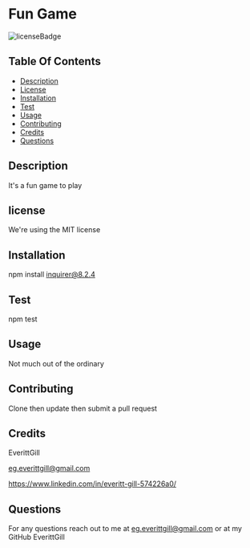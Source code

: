 # Fun Game
  ![licenseBadge](https://img.shields.io/badge/MIT-blue.svg)

  ## Table Of Contents
  - [Description](#description)
  - [License](#license)
  - [Installation](#installation)
  - [Test](#test)
  - [Usage](#usage)
  - [Contributing](#contributing)
  - [Credits](#credits)
  - [Questions](#questions)
  
  ## Description 
  
  It's a fun game to play

  

  
  ## license 
 We're using the MIT license

  ## Installation
  npm install inquirer@8.2.4

  ## Test
  npm test

  ## Usage
  Not much out of the ordinary 

  ## Contributing
  Clone then update then submit a pull request

  ## Credits
  EverittGill

  eg.everittgill@gmail.com

  https://www.linkedin.com/in/everitt-gill-574226a0/

  ## Questions
  For any questions reach out to me at eg.everittgill@gmail.com or at my GitHub EverittGill